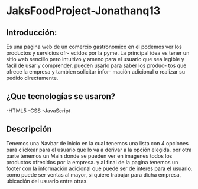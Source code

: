 # JaksFoodProject-Jonathanq13

## Introducción:

Es una pagina web de un comercio gastronomico
en el podemos ver los productos y servicios ofr-
ecidos por la pyme. La principal idea es tener
un sitio web sencillo pero intuitivo y ameno
para el usuario que sea legible y facil de usar 
y comprender. pueden usarlo para saber los produc-
tos que ofrece la empresa y tambien solicitar infor-
mación adicional o realizar su pedido directamente.

## ¿Que tecnologías se usaron?

-HTML5
-CSS
-JavaScript

## Descripción
 Tenemos una Navbar de inicio en la cual tenemos una
 lista con 4 opciones para clickear para el usuario 
 que lo va a derivar a la opción elegida. por otra parte 
 tenemos un Main donde se pueden ver en imagenes todos los
 productos ofrecidos por la empresa. y al final de la pagina tenemos 
 un footer con la información adicional que puede ser de interes para el usuario. 
 como puede ser ventas al mayor, si quiere trabajar para dicha empresa, ubicación del usuario
 entre otras. 
